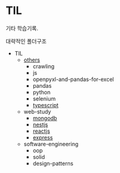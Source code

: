 # TIL

기타 학습기록.

대략적인 폴더구조

- TIL
  - [others](others/README.md)
    - crawling
    - js
    - openpyxl-and-pandas-for-excel
    - pandas
    - python
    - selenium
    - [typescript](others/typescript/README.md)
  - web-study
    - [mongodb](web-study/mongodb/README.md)
    - [nestjs](web-study/nestjs/README.md)
    - [reactjs](web-study/reactjs/README.md)
    - [express](web-study/express/README.md)
  - software-engineering
    - oop
    - solid
    - design-patterns

